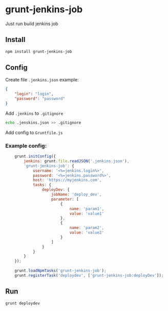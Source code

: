 # grunt-jenkins-job

Just run build jenkins job 

## Install

```sh
npm install grunt-jenkins-job
```

## Config

Create file `.jenkins.json` example:
```json
{
	"login": "login",
	"password": "password"
}
```

Add `.jenkins` to `.gitignore`

```sh
echo .jenskins.json >> .gitignore
```

Add config to `Gruntfile.js`

### Example config:

```javascript
	grunt.initConfig({
		jenkins: grunt.file.readJSON('.jenkins.json'),
		'grunt-jenkins-job': {
			username: '<%=jenkins.login%>',
			password: '<%=jenkins.password%>',
			host: 'https://myjenkins.com',
			tasks: {
				deployDev: {
					jobName: 'deploy_dev',
					parameter: [
						{
							name: 'param1',
							value: 'value1'
						},
						{
							name: 'param2',
							value: 'value2'
						}
					]
				}
			}
		}
	});
	
	grunt.loadNpmTasks('grunt-jenkins-job');
	grunt.registerTask('deploydev', ['grunt-jenkins-job:deployDev']);
```

## Run

```sh
grunt deploydev
```